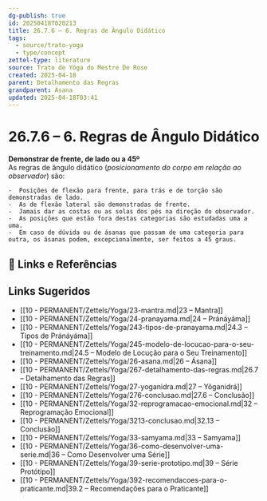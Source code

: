 ```yaml
---
dg-publish: true
id: 20250418T020213
title: 26.7.6 – 6. Regras de Ângulo Didático
tags:
  - source/trato-yoga
  - type/concept
zettel-type: literature
source: Trato de Yôga do Mestre De Rose
created: 2025-04-18
parent: Detalhamento das Regras
grandparent: Ásana
updated: 2025-04-18T03:41
---
```


# 26.7.6 – 6. Regras de Ângulo Didático

**Demonstrar de frente, de lado ou a 45º**  
As regras de ângulo didático (*posicionamento do corpo em relação ao observador*) são:

    -  Posições de flexão para frente, para trás e de torção são demonstradas de lado.
    -  As de flexão lateral são demonstradas de frente.
    -  Jamais dar as costas ou as solas dos pés na direção do observador.
    -  As posições que estão fora destas categorias são estudadas uma a uma.
    -  Em caso de dúvida ou de ásanas que passam de uma categoria para outra, os ásanas podem, excepcionalmente, ser feitos a 45 graus.

## 🔗 Links e Referências

## Links Sugeridos

- [[10 - PERMANENT/Zettels/Yoga/23-mantra.md|23 – Mantra]]
- [[10 - PERMANENT/Zettels/Yoga/24-pranayama.md|24 – Pránáyáma]]
- [[10 - PERMANENT/Zettels/Yoga/243-tipos-de-pranayama.md|24.3 – Tipos de Pránáyáma]]
- [[10 - PERMANENT/Zettels/Yoga/245-modelo-de-locucao-para-o-seu-treinamento.md|24.5 – Modelo de Locução para o Seu Treinamento]]
- [[10 - PERMANENT/Zettels/Yoga/26-asana.md|26 – Ásana]]
- [[10 - PERMANENT/Zettels/Yoga/267-detalhamento-das-regras.md|26.7 – Detalhamento das Regras]]
- [[10 - PERMANENT/Zettels/Yoga/27-yoganidra.md|27 – Yôganidrá]]
- [[10 - PERMANENT/Zettels/Yoga/276-conclusao.md|27.6 – Conclusão]]
- [[10 - PERMANENT/Zettels/Yoga/32-reprogramacao-emocional.md|32 – Reprogramação Emocional]]
- [[10 - PERMANENT/Zettels/Yoga/3213-conclusao.md|32.13 – Conclusão]]
- [[10 - PERMANENT/Zettels/Yoga/33-samyama.md|33 – Samyama]]
- [[10 - PERMANENT/Zettels/Yoga/36-como-desenvolver-uma-serie.md|36 – Como Desenvolver uma Série]]
- [[10 - PERMANENT/Zettels/Yoga/39-serie-prototipo.md|39 – Série Protótipo]]
- [[10 - PERMANENT/Zettels/Yoga/392-recomendacoes-para-o-praticante.md|39.2 – Recomendações para o Praticante]]